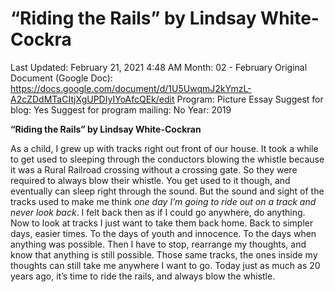 # “Riding the Rails” by Lindsay White-Cockra

Last Updated: February 21, 2021 4:48 AM
Month: 02 - February
Original Document (Google Doc): https://docs.google.com/document/d/1U5UwqmJ2kYmzL-A2cZDdMTaCItjXgUPDIyIYoAfcQEk/edit
Program: Picture Essay
Suggest for blog: Yes
Suggest for program mailing: No
Year: 2019

**“Riding the Rails” by Lindsay White-Cockran**

As a child, I grew up with tracks right out front of our house. It took a while to get used to sleeping through the conductors blowing the whistle because it was a Rural Railroad crossing without a crossing gate. So they were required to always blow their whistle. You get used to it though, and eventually can sleep right through the sound. But the sound and sight of the tracks used to make me think *one day I’m going to ride out on a track and never look back*. I felt back then as if I could go anywhere, do anything. Now to look at tracks I just want to take them back home. Back to simpler days, easier times. To the days of youth and innocence. To the days when anything was possible. Then I have to stop, rearrange my thoughts, and know that anything is still possible. Those same tracks, the ones inside my thoughts can still take me anywhere I want to go. Today just as much as 20 years ago, it’s time to ride the rails, and always blow the whistle.